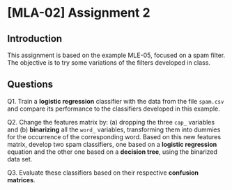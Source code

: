 # [MLA-02] Assignment 2

## Introduction

This assignment is based on the example MLE-05, focused on a spam filter. The objective is to try some variations of the filters developed in class.

## Questions

Q1. Train a **logistic regression** classifier with the data from the file `spam.csv` and compare its performance to the classifiers developed in this example.

Q2. Change the features matrix by: (a) dropping the three `cap_` variables and (b) **binarizing** all the `word_` variables, transforming them into dummies for the occurrence of the corresponding word. Based on this new features matrix, develop two spam classifiers, one based on a **logistic regression** equation and the other one based on a **decision tree**, using the binarized data set.

Q3. Evaluate these classifiers based on their respective **confusion matrices**.
